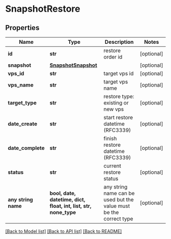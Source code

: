 # SnapshotRestore


## Properties
Name | Type | Description | Notes
------------ | ------------- | ------------- | -------------
**id** | **str** | restore order id | [optional] 
**snapshot** | [**SnapshotSnapshot**](SnapshotSnapshot.md) |  | [optional] 
**vps_id** | **str** | target vps id | [optional] 
**vps_name** | **str** | target vps name | [optional] 
**target_type** | **str** | restore type: existing or new vps | [optional] 
**date_create** | **str** | start restore datetime (RFC3339) | [optional] 
**date_complete** | **str** | finish restore datetime (RFC3339) | [optional] 
**status** | **str** | current restore status | [optional] 
**any string name** | **bool, date, datetime, dict, float, int, list, str, none_type** | any string name can be used but the value must be the correct type | [optional]

[[Back to Model list]](../README.md#documentation-for-models) [[Back to API list]](../README.md#documentation-for-api-endpoints) [[Back to README]](../README.md)


